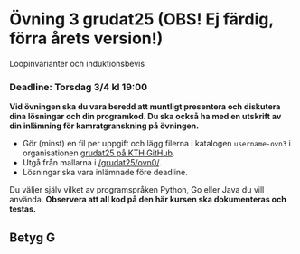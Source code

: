 # Övning 3 grudat25 (OBS! Ej färdig, förra årets version!)
Loopinvarianter och induktionsbevis

### Deadline: Torsdag 3/4 kl 19:00

**Vid övningen ska du vara beredd att muntligt presentera och diskutera dina lösningar och din programkod. Du ska också ha med en utskrift av din inlämning för kamratgranskning på övningen.**

- Gör (minst) en fil per uppgift och lägg filerna i katalogen <code>username-ovn3</code> i organisationen [grudat25 på KTH GitHub](https://gits-15.sys.kth.se/grudat25).
- Utgå från mallarna i [/grudat25/ovn0/](https://github.com/isakemma/grudat/tree/master/ovn0).
- Lösningar ska vara inlämnade före deadline.

Du väljer själv vilket av programspråken Python, Go eller Java du vill använda.
**Observera att all kod på den här kursen ska dokumenteras och testas.**

## Betyg G

